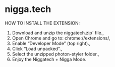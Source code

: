 # nigga.tech

HOW TO INSTALL THE EXTENSION:

1. Download and unzip the niggatech.zip` file.,
2. Open Chrome and go to: chrome://extensions/,
3. Enable “Developer Mode” (top right).,
4. Click “Load unpacked”.,
5. Select the unzipped photon-styler folder.,
6. Enjoy the Niggatech + Nigga Mode.
